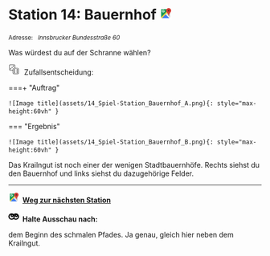 # Station 14: Bauernhof  <a href="https://www.google.com/maps/dir/?api=1&travelmode=walking&destination=47.8025001,13.0176721"><img src="https://github.com/kipppunkte/kipppunkte/raw/gh-pages/assets/google-maps.svg" width="24" height="24"></a>

<small>Adresse:<em style="margin-left: 10px">Innsbrucker Bundesstraße 60</em></small>



Was würdest du auf der Schranne wählen?
<div class="md-button dice-pic"><img class="no-click" src="https://github.com/kipppunkte/kipppunkte/raw/gh-pages/assets/rolling-dices.svg" style="height: 1.6em;margin-right :5px;background:white">  Zufallsentscheidung:<span class="dice-resp"/></div>

===+ "Auftrag" 

    ![Image title](assets/14_Spiel-Station_Bauernhof_A.png){: style="max-height:60vh" }

=== "Ergebnis"

    ![Image title](assets/14_Spiel-Station_Bauernhof_B.png){: style="max-height:60vh" }


Das Krailngut ist noch einer der wenigen Stadtbauernhöfe. Rechts siehst du den Bauernhof und links siehst du dazugehörige Felder.



____

<a href="https://www.google.com/maps/dir/?api=1&travelmode=walking&destination=47.8029991,13.017429"><img src="https://github.com/kipppunkte/kipppunkte/raw/gh-pages/assets/google-maps.svg" style="height: 1.5em;margin-right: 0.5em"></a>**[Weg zur nächsten Station](https://www.google.com/maps/dir/?api=1&travelmode=walking&destination=47.8029991,13.017429)**



<img class="no-click" src="https://github.com/kipppunkte/kipppunkte/raw/gh-pages/assets/eyes.svg" style="height: 1.5em;background: white;margin-right: 0.5em">**Halte Ausschau nach:**

dem Beginn des schmalen Pfades. Ja genau, gleich hier neben dem Krailngut.
